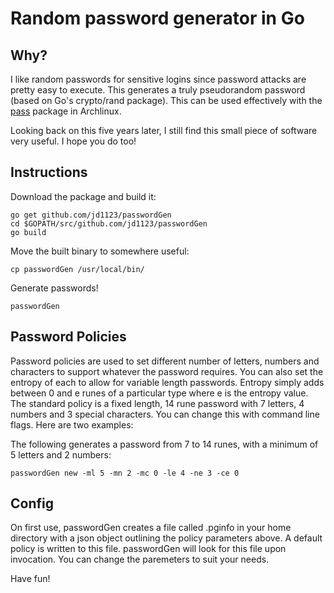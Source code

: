 # Random password generator in Go

## Why?
I like random passwords for sensitive logins since password attacks are pretty easy to execute. This generates a truly pseudorandom password (based on Go's crypto/rand package). This can be used effectively with the [pass](https://wiki.archlinux.org/index.php/Pass) package in Archlinux.

Looking back on this five years later, I still find this small piece of software very useful. I hope you do too!

## Instructions
Download the package and build it:
```
go get github.com/jd1123/passwordGen
cd $GOPATH/src/github.com/jd1123/passwordGen
go build
```

Move the built binary to somewhere useful:
```
cp passwordGen /usr/local/bin/
```

Generate passwords!
```
passwordGen
```

## Password Policies
Password policies are used to set different number of letters, numbers and characters to support whatever the password requires. You can also set the entropy of each to allow for variable length passwords. Entropy simply adds between 0 and e runes of a particular type where e is the entropy value. The standard policy is a fixed length, 14 rune password with 7 letters, 4 numbers and 3 special characters. You can change this with command line flags. Here are two examples:

The following generates a password from 7 to 14 runes, with a minimum of 5 letters and 2 numbers:
```
passwordGen new -ml 5 -mn 2 -mc 0 -le 4 -ne 3 -ce 0
```

## Config

On first use, passwordGen creates a file called .pginfo in your home directory with a json object outlining the policy parameters above. A default policy is written to this file. passwordGen will look for this file upon invocation. You can change the paremeters to suit your needs.


Have fun!
